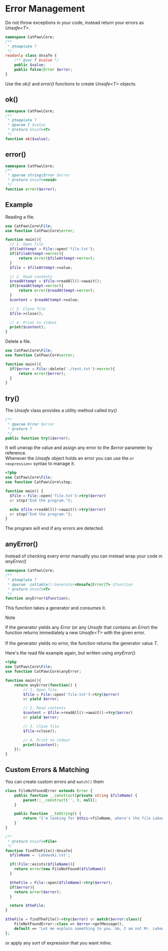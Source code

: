 # Error Management

Do not throw exceptions in your code, instead return your errors as _Unsafe\<T\>_.

```php
namespace CatPaw\Core;
/**
 * @template T
 */
readonly class Unsafe {
    /** @var T $value */
    public $value;
    public false|Error $error;
}
```

Use the _ok()_ and _error()_ functions to create _Unsafe\<T\>_ objects.

## ok()

```php
namespace CatPaw\Core;
/**
 * @template T
 * @param T $value
 * @return Unsafe<T>
 */
function ok($value);
```

## error()

```php
namespace CatPaw\Core;
/**
 * @param string|Error $error
 * @return Unsafe<void>
 */
function error($error);
```

## Example

Reading a file.

```php
use CatPaw\Core\File;
use function CatPaw\Core\error;

function main(){
  // 1. Open file
  $fileAttempt = File::open('file.txt');
  if($fileAttempt->error){
      return error($fileAttempt->error);
  }
  $file = $fileAttempt->value;

  // 2. Read contents
  $readAttempt = $file->readAll()->await();
  if($readAttempt->error){
      return error($readAttempt->error);
  }
  $content = $readAttempt->value;

  // 3. Close file
  $file->close();

  // 4. Print to stdout
  print($content);
}
```

Delete a file.

```php
use CatPaw\Core\File;
use function CatPaw\Core\error;

function main(){
  if($error = File::delete('./test.txt')->error){
      return error($error);
  }
}
```

## try()

The _Unsafe_ class provides a utility method called _try()_

```php
/**
 * @param Error $error
 * @return T
 */
public function try(&$error);
```

It will unwrap the value and assign any error to the _$error_ parameter by reference.\
Whenever the _Unsafe_ object holds an error you can use the `or <expression>` syntax to manage it.

```php
<?php
use CatPaw\Core\File;
use function CatPaw\Core\stop;

function main() {
  $file = File::open('file.txt')->try($error)
  or stop("End the program.");

  echo $file->readAll()->await()->try($error)
  or stop("End the program.");
}
```

The program will end if any errors are detected.

## anyError()

Instead of checking every error manually you can instead wrap your code in _anyError()_

```php
namespace CatPaw\Core;
/**
 * @template T
 * @param  callable():Generator<Unsafe|Error|T> $function
 * @return Unsafe<T>
 */
function anyError($function);
```

This function takes a generator and consumes it.

> [!NOTE]
> If the generator yields any _Error_ (or any _Unsafe_ that contains an _Error_) the function returns immediately a new _Unsafe\<T\>_ with the given error.\
> \
> If the generator yields no error, the function returns the generator value _T_.


Here's the read file example again, but written using _anyError()_.

```php
<?php
use CatPaw\Core\File;
use function CatPaw\Core\anyError;

function main(){
    return anyError(function() {
        // 1. Open file
        $file = File::open('file.txt')->try($error)
        or yield $error;

        // 2. Read contents
        $content = $file->readAll()->await()->try($error)
        or yield $error;

        // 3. Close file
        $file->close();

        // 4. Print to stdout
        print($content);
    });
}
```


## Custom Errors & Matching

You can create custom errors and `match()` them

```php
class FileNotFoundError extends Error {
    public function __construct(private string $fileName) {
        parent::__construct('', 0, null);
    }

    public function __toString() {
        return "I'm looking for $this->fileName, where's the file Lebowski????";
    }
}

/**
 * @return Unsafe<File>
 */
function findTheFile():Unsafe{
  $fileName = 'Lebowski.txt';

  if(!File::exists($fileName)){
    return error(new FileNotFound($fileName))
  }

  $theFile = File::open($fileName)->try($error);
  if($error){
    return error($error);
  }

  return $theFile;
}

$theFile = findTheFile()->try($error) or match($error:class){
    FileNotFoundError::class => $error->getMessage(),
    default => "Let me explain something to you. Um, I am not Mr. Lebowski. You're Mr. Lebowski.",
};
```

or apply any sort of expression that you want _inline_.
